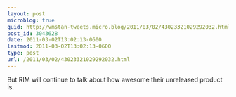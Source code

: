 ```yaml
---
layout: post
microblog: true
guid: http://vmstan-tweets.micro.blog/2011/03/02/43023321029292032.html
post_id: 3043628
date: 2011-03-02T13:02:13-0600
lastmod: 2011-03-02T13:02:13-0600
type: post
url: /2011/03/02/43023321029292032.html
---
```

But RIM will continue to talk about how awesome their unreleased product is.
